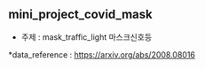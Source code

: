 ## mini_project_covid_mask

* 주제 : mask_traffic_light 마스크신호등

*data_reference : https://arxiv.org/abs/2008.08016
